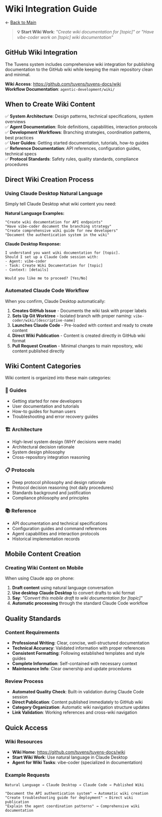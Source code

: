 # Wiki Integration Guide

← [Back to Main](./README.md)

> **💡 Start Wiki Work**: *"Create wiki documentation for [topic]" or "Have vibe-coder work on [topic] wiki documentation"*

## GitHub Wiki Integration

The Tuvens system includes comprehensive wiki integration for publishing documentation to the GitHub wiki while keeping the main repository clean and minimal.

**Wiki Access**: https://github.com/tuvens/tuvens-docs/wiki  
**Workflow Documentation**: `agentic-development/wiki/`

## When to Create Wiki Content

✅ **System Architecture**: Design patterns, technical specifications, system overviews  
✅ **Agent Documentation**: Role definitions, capabilities, interaction protocols  
✅ **Development Workflows**: Branching strategies, coordination patterns, best practices  
✅ **User Guides**: Getting started documentation, tutorials, how-to guides  
✅ **Reference Documentation**: API references, configuration guides, technical specs  
✅ **Protocol Standards**: Safety rules, quality standards, compliance procedures  

## Direct Wiki Creation Process

### Using Claude Desktop Natural Language
Simply tell Claude Desktop what wiki content you need:

**Natural Language Examples:**
```
"Create wiki documentation for API endpoints"
"Have vibe-coder document the branching strategy"
"Create comprehensive wiki guide for new developers"
"Document the authentication system in the wiki"
```

**Claude Desktop Response:**
```
I understand you want wiki documentation for [topic]. 
Should I set up a Claude Code session with:
- Agent: vibe-coder
- Task: Create Wiki Documentation for [topic]
- Context: [details]

Would you like me to proceed? [Yes/No]
```

### Automated Claude Code Workflow
When you confirm, Claude Desktop automatically:

1. **Creates GitHub Issue** - Documents the wiki task with proper labels
2. **Sets Up Git Worktree** - Isolated branch with proper naming: `vibe-coder/wiki/[descriptive-name]`
3. **Launches Claude Code** - Pre-loaded with context and ready to create content
4. **Direct Wiki Publication** - Content is created directly in GitHub wiki format
5. **Pull Request Creation** - Minimal changes to main repository, wiki content published directly

## Wiki Content Categories

Wiki content is organized into these main categories:

### 📖 Guides
- Getting started for new developers
- User documentation and tutorials
- How-to guides for human users
- Troubleshooting and error recovery guides

### 🏗️ Architecture
- High-level system design (WHY decisions were made)
- Architectural decision rationale
- System design philosophy
- Cross-repository integration reasoning

### 📋 Protocols
- Deep protocol philosophy and design rationale
- Protocol decision reasoning (not daily procedures)
- Standards background and justification
- Compliance philosophy and principles

### 📚 Reference
- API documentation and technical specifications
- Configuration guides and command references
- Agent capabilities and interaction protocols
- Historical implementation records

## Mobile Content Creation

### Creating Wiki Content on Mobile
When using Claude app on phone:
1. **Draft content** using natural language conversation
2. **Use desktop Claude Desktop** to convert drafts to wiki format
3. **Say**: *"Convert this mobile draft to wiki documentation for [topic]"*
4. **Automatic processing** through the standard Claude Code workflow

## Quality Standards

### Content Requirements
- **Professional Writing**: Clear, concise, well-structured documentation
- **Technical Accuracy**: Validated information with proper references
- **Consistent Formatting**: Following established templates and style guides
- **Complete Information**: Self-contained with necessary context
- **Maintenance Info**: Clear ownership and update procedures

### Review Process
- **Automated Quality Check**: Built-in validation during Claude Code session
- **Direct Publication**: Content published immediately to GitHub wiki
- **Category Organization**: Automatic wiki navigation structure updates
- **Link Validation**: Working references and cross-wiki navigation

## Quick Access

### Wiki Resources
- **Wiki Home**: https://github.com/tuvens/tuvens-docs/wiki
- **Start Wiki Work**: Use natural language in Claude Desktop
- **Agent for Wiki Tasks**: vibe-coder (specialized in documentation)

### Example Requests
```
Natural Language → Claude Desktop → Claude Code → Published Wiki

"Document the API authentication system" → Automatic wiki creation
"Create troubleshooting guide for deployment" → Direct wiki publication  
"Explain the agent coordination patterns" → Comprehensive wiki documentation
```